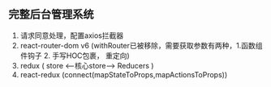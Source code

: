 ## 完整后台管理系统

1. 请求同意处理，配置axios拦截器
2. react-router-dom v6 (withRouter已被移除，需要获取参数有两种，1.函数组件钩子 2. 手写HOC包裹， 重定向<Navigate to>)
3. redux ( store <--核心store--> Reducers )
4. react-redux (connect(mapStateToProps,mapActionsToProps))

